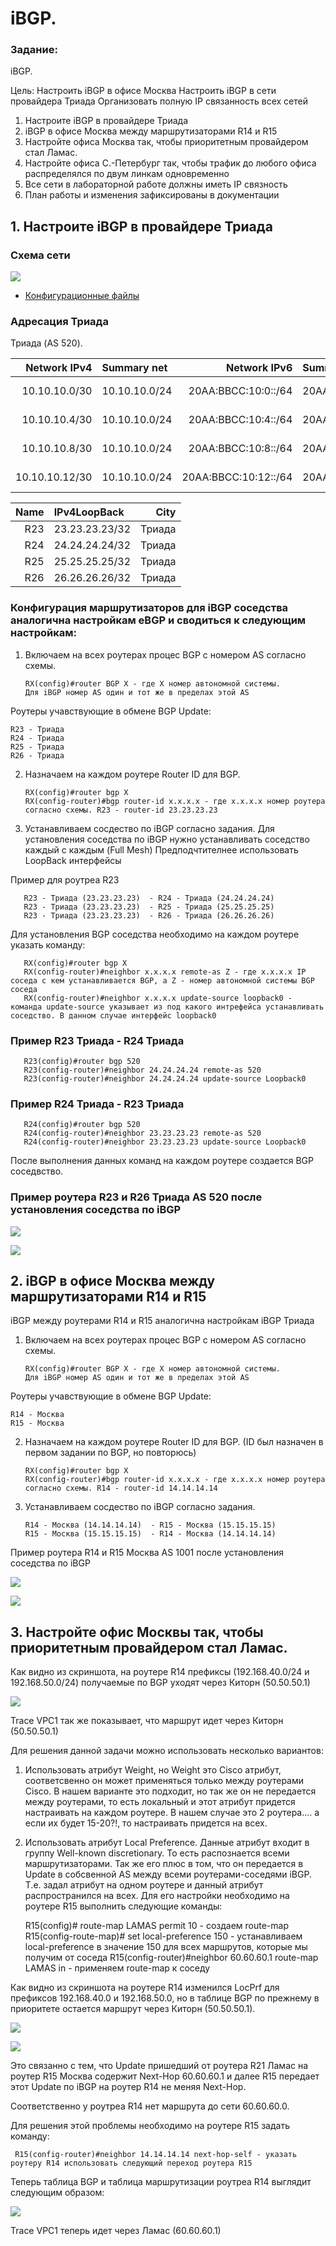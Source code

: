 #  iBGP.

###  Задание:

iBGP.

Цель: Настроить iBGP в офисе Москва
Настроить iBGP в сети провайдера Триада
Организовать полную IP связанность всех сетей

1. Настроите iBGP в провайдере Триада
2. iBGP в офисе Москва между маршрутизаторами R14 и R15
3. Настройте офиса Москва так, чтобы приоритетным провайдером стал Ламас.
4. Настройте офиса С.-Петербург так, чтобы трафик до любого офиса распределялся по двум линкам одновременно
5. Все сети в лабораторной работе должны иметь IP связность
6. План работы и изменения зафиксированы в документации


## 1. Настроите iBGP в провайдере Триада

### Схема сети

![](Schema_Triada.png)


- [Конфигурационные файлы](config/)


### Адресация Триада

 Триада (AS 520).

| Network IPv4     | Summary net    | Network IPv6             | Summary net         | Description   | Eq&port         |
|-----------------:|:---------------|-------------------------:|:--------------------|:-------------:|-----------------|
| 10.10.10.0/30    | 10.10.10.0/24  | 20AA:BBCC:10:0::/64      | 20AA:BBCC:10::/48   | Триада AS 520 | R23e0/1 R25e0/0 |
| 10.10.10.4/30    | 10.10.10.0/24  | 20AA:BBCC:10:4::/64      | 20AA:BBCC:10::/48   | Триада AS 520 | R25e0/2 R26e0/2 |
| 10.10.10.8/30    | 10.10.10.0/24  | 20AA:BBCC:10:8::/64      | 20AA:BBCC:10::/48   | Триада AS 520 | R26e0/0 R24e0/1 |
| 10.10.10.12/30   | 10.10.10.0/24  | 20AA:BBCC:10:12::/64     | 20AA:BBCC:10::/48   | Триада AS 520 | R23e0/2 R24e0/2 |


| Name    | IPv4LoopBack    |  City        |
|-----------------:|:---------------|-------------------------:|
|	R23	             |	23.23.23.23/32	|Триада |
|	R24	             |	24.24.24.24/32	|Триада |
|	R25	             |	25.25.25.25/32	|Триада |
|	R26	             |	26.26.26.26/32	|Триада |




### Конфигурация маршрутизаторов для iBGP соседства аналогична настройкам eBGP и сводиться к следующим настройкам:

1. Включаем на всех роутерах процес BGP с номером AS согласно схемы. 
          
       RX(config)#router BGP X - где X номер автономной системы.
       Для iBGP номер AS один и тот же в пределах этой AS
       
 Роутеры учавствующие в обмене BGP Update:
 
    R23 - Триада
    R24 - Триада
    R25 - Триада 
    R26 - Триада 
   
 
2. Назначаем на каждом роутере Router ID для BGP. 

       RX(config)#router bgp X
       RX(config-router)#bgp router-id x.x.x.x - где x.x.x.x номер роутера согласно схемы. R23 - router-id 23.23.23.23
     
     
3. Устанавливаем сосдество по iBGP согласно задания.
Для установления соседства по iBGP нужно устанавливать соседство каждый с каждым (Full Mesh) Предподчтителнее использовать LoopBack интерфейсы

       
 Пример для роутреа R23
 
       R23 - Триада (23.23.23.23)  - R24 - Триада (24.24.24.24)
       R23 - Триада (23.23.23.23)  - R25 - Триада (25.25.25.25)
       R23 - Триада (23.23.23.23)  - R26 - Триада (26.26.26.26)
       
       
  Для установления BGP соседства необходимо на каждом роутере указать команду:
  
       RX(config)#router bgp X
       RX(config-router)#neighbor x.x.x.x remote-as Z - где x.x.x.x IP соседа с кем устанавливается BGP, а Z - номер автономной системы BGP соседа
       RX(config-router)#neighbor x.x.x.x update-source loopback0 - команда update-source указывает из под какого интрефейса устанавливать соседство. В данном случае интерфейс loopback0
       
### Пример R23 Триада - R24 Триада
  
       R23(config)#router bgp 520
       R23(config-router)#neighbor 24.24.24.24 remote-as 520
       R23(config-router)#neighbor 24.24.24.24 update-source Loopback0
       
### Пример R24 Триада - R23 Триада
  
       R24(config)#router bgp 520
       R24(config-router)#neighbor 23.23.23.23 remote-as 520
       R24(config-router)#neighbor 23.23.23.23 update-source Loopback0       
       
  После выполнения данных команд на каждом роутере создается BGP соседвство.
  
### Пример роутера R23 и R26 Триада AS 520 после установления соседства по iBGP

![](R23.png)

![](R26.png)




## 2. iBGP в офисе Москва между маршрутизаторами R14 и R15

iBGP между роутерами R14 и R15 аналогична настройкам iBGP Триада

1. Включаем на всех роутерах процес BGP с номером AS согласно схемы. 
          
       RX(config)#router BGP X - где X номер автономной системы.
       Для iBGP номер AS один и тот же в пределах этой AS

Роутеры учавствующие в обмене BGP Update:
 
    R14 - Москва
    R15 - Москва
    
2. Назначаем на каждом роутере Router ID для BGP. (ID был назначен в первом задании по BGP, но повторюсь)  

       RX(config)#router bgp X
       RX(config-router)#bgp router-id x.x.x.x - где x.x.x.x номер роутера согласно схемы. R14 - router-id 14.14.14.14

3. Устанавливаем сосдество по iBGP согласно задания.

       R14 - Москва (14.14.14.14)  - R15 - Москва (15.15.15.15)
       R15 - Москва (15.15.15.15)  - R14 - Москва (14.14.14.14) 
 
Пример роутера R14 и R15 Москва AS 1001 после установления соседства по iBGP

![](R14.png)

![](R15.png)


## 3. Настройте офис Москвы так, чтобы приоритетным провайдером стал Ламас.

Как видно из скриншота, на роутере R14 префиксы (192.168.40.0/24 и 192.168.50.0/24) получаемые по BGP уходят через Киторн (50.50.50.1)

![](R14_Kitorn.png)

Trace VPC1 так же показывает, что маршрут идет через Киторн (50.50.50.1)

[](VPC1.png)

Для решения данной задачи можно использовать несколько вариантов:

1. Использовать атрибут Weight, но Weight это Cisco атрибут, соответсвенно он может применяться только между роутерами Cisco. В нашем варианте это подходит, но так же он не передается между роутерами, то есть локальный и этот атрибут придется настраивать на каждом роутере. В нашем случае это 2 роутера.... а если их будет 15-20?!, то настраивать придется на всех.

2. Иcпользовать атрибут Local Preference. Данные атрибут входит в группу Well-known discretionary. То есть распознается всеми маршрутизаторами. Так же его плюс в том, что он передается в Update в собсвенной AS между всеми роутерами-соседями iBGP. Т.е. задал атрибут на одном роутере и данный атрибут распространился на всех.
Для его настройки необходимо на роутере R15 выполнить следующие команды:

     R15(config)# route-map LAMAS permit 10 - создаем route-map
     R15(config-route-map)# set local-preference 150 - устанавливаем local-preference в значение 150 для всех маршрутов, которые мы получим от соседа
     R15(config-router)#neighbor 60.60.60.1 route-map LAMAS in - применяем route-map к соседу
     
 Как видно из скриншота на роутере R14 изменился LocPrf для префиксов 192.168.40.0 и 192.168.50.0, но в таблице BGP по прежнему в приоритете остается маршрут через Киторн (50.50.50.1). 
 
 ![](R14_Kitorn_2.png)
 
 ![](route_r14.png)
 
 
Это связанно с тем, что Update пришедший от роутера R21 Ламас на роутер R15 Москва содержит Next-Hop 60.60.60.1 и далее R15 передает этот Update по iBGP на роутер R14 не меняя Next-Hop. 
 
Соответственно у роутреа R14 нет маршрута до сети 60.60.60.0.

Для решения этой проблемы необходимо на роутере R15 задать команду:

     R15(config-router)#neighbor 14.14.14.14 next-hop-self - указать роутеру R14 использовать следующий переход роутера R15
     
Теперь таблица BGP и таблица маршрутизации роутреа R14 выглядит следующим образом:

![](route_r14_1.png)
    
 Trace VPC1 теперь идет через Ламас (60.60.60.1)
 
[](VPC1_1.png)
